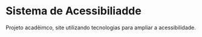 # Sistema de Acessibiliadde
Projeto acadêimco, site utilizando tecnologias para ampliar a acessibilidade.
